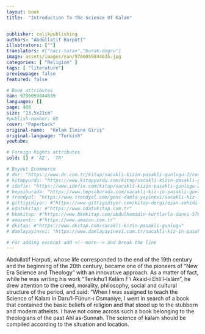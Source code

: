 ```yaml
---
layout: book
title:  "Introduction To The Science Of Kalam"


publisher: celikpublishing
authors: "Abdüllatif Harpûtî"
illustrators: [""]
translators: #["naci-turan","burak-dogru"]
image: assets/images/ean/9786059844635.jpg
categories: [ "Religion" ]
tags: [ "literature"]
previewpage: false
featured: false

# Book attributes
ean: 9786059844635
languages: []
page: 408
size: "13,5x21cm"
#publish-number: 60
cover: "Paperback"
original-name:  "Kelam İlmine Giriş"
original-language: "Turkish"
youtube:

# Foreign Rights attributes
sold: [] # 'AZ', 'TR'

# Buyout Ecommerce
# dnr: "https://www.dr.com.tr/kitap/sacakli-kizin-pasakli-gunlugu-2/cocuk-ve-genclik/genclik-10-yas/roman-oyku/urunno=0001893059001"
# kitapyurdu: "https://www.kitapyurdu.com/kitap/sacakli-kizin-pasakli-gunlugu-2-/560122.html&filter_name=Sa%C3%A7akl%C4%B1+K%C4%B1z%27%C4%B1n+Pasakl%C4%B1+G%C3%BCnl%C3%BC%C4%9F%C3%BC+2"
# idefix: "https://www.idefix.com/kitap/sacakli-kizin-pasakli-gunlugu-2/cocuk-ve-genclik/genclik-10-yas/roman-oyku/urunno=0001893059001"
# hepsiburada: "https://www.hepsiburada.com/sacakli-kiz-in-pasakli-gunlugu-2-damla-yayinevi-p-HBV000012ER86"
# trendyol: "https://www.trendyol.com/genc-damla-yayinevi/sacakli-kiz-in-pasakli-gunlugu-2-p-54825777"
# gittigidiyor: #"https://www.gittigidiyor.com/kitap-dergi/ezan-sehidi-adnan-menderes_pdp_732728793"
# odatvkitap: #"https://www.odatvkitap.com.tr"
# bkmkitap: #"https://www.bkmkitap.com/abdulhamidin-kurtlarla-dansi-578226"
# amazontr: #"https://www.amazon.com.tr"
# dkitap: #"https://www.dkitap.com/sacakli-kizin-pasakli-gunlugu"
# damlayayinevi: "https://www.damlayayinevi.com.tr/sacakli-kiz-in-pasakli-gunlugu-2-bu-iste-bi-terslik-var"

# For adding excerpt add <!--more--> and break the line
---
```

Abdullatif Harputi, whose life corresponded to the
end of the 19th century and the beginning of the
20th century, became one of the pioneers of “New
Era Science and Theology” with an innovative approach.
As a matter of fact, while he was writing his
work “Tenkıhu’l Kelâm F’i Akaid-i Ehli’l-Islâm”, he
drew attention to the creed, morality, philosophy,
social and cultural structure of the period, and
said: “When I was assigned to teach the Science
of Kalam in Daru’l-Fünun-ı Osmaniye, I went in
search of a book that contained the basic beliefs
of religion and that stood up to the stubborn and
modern atheists. I have not come across such a
book belonging to the theologians of the past Ahl
as-Sunnah. The science of kalam should be compiled according to the situation and location.
<!--more--> 

